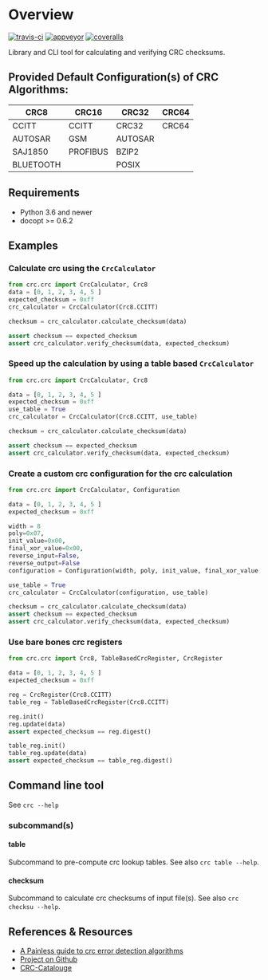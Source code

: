 # Overview
[![travis-ci](https://travis-ci.org/Nicoretti/crc.svg?branch=master)](https://travis-ci.org/Nicoretti/crc)
[![appveyor](https://ci.appveyor.com/api/projects/status/1tkrwbp3tiv0ikib/branch/master?svg=true)](https://ci.appveyor.com/project/Nicoretti/crc)
[![coveralls](https://coveralls.io/repos/github/Nicoretti/crc/badge.svg?branch=master)](https://coveralls.io/github/Nicoretti/crc)


Library and CLI tool for calculating and verifying CRC checksums.

## Provided Default Configuration(s) of CRC Algorithms:

| CRC8 | CRC16 | CRC32 | CRC64 |
|------|-------|-------|-------|
| CCITT | CCITT | CRC32 | CRC64 |
| AUTOSAR | GSM | AUTOSAR | |
| SAJ1850 | PROFIBUS | BZIP2 | |
| BLUETOOTH | | POSIX | |

## Requirements
* Python 3.6 and newer
* docopt >= 0.6.2

## Examples

### Calculate crc using the `CrcCalculator`
```python
from crc.crc import CrcCalculator, Crc8
data = [0, 1, 2, 3, 4, 5 ]
expected_checksum = 0xff
crc_calculator = CrcCalculator(Crc8.CCITT)

checksum = crc_calculator.calculate_checksum(data)

assert checksum == expected_checksum
assert crc_calculator.verify_checksum(data, expected_checksum)
```

### Speed up the calculation by using a table based `CrcCalculator`
```python
from crc.crc import CrcCalculator, Crc8

data = [0, 1, 2, 3, 4, 5 ]
expected_checksum = 0xff
use_table = True
crc_calculator = CrcCalculator(Crc8.CCITT, use_table)

checksum = crc_calculator.calculate_checksum(data)

assert checksum == expected_checksum
assert crc_calculator.verify_checksum(data, expected_checksum)
```

### Create a custom crc configuration for the crc calculation 
```python
from crc.crc import CrcCalculator, Configuration

data = [0, 1, 2, 3, 4, 5 ]
expected_checksum = 0xff

width = 8
poly=0x07,
init_value=0x00,
final_xor_value=0x00,
reverse_input=False,
reverse_output=False
configuration = Configuration(width, poly, init_value, final_xor_value, reverse_input, reverse_output)

use_table = True
crc_calculator = CrcCalculator(configuration, use_table)

checksum = crc_calculator.calculate_checksum(data)
assert checksum == expected_checksum
assert crc_calculator.verify_checksum(data, expected_checksum)
```

### Use bare bones crc registers
```python
from crc.crc import Crc8, TableBasedCrcRegister, CrcRegister

data = [0, 1, 2, 3, 4, 5 ]
expected_checksum = 0xff

reg = CrcRegister(Crc8.CCITT)
table_reg = TableBasedCrcRegister(Crc8.CCITT)

reg.init()
reg.update(data)
assert expected_checksum == reg.digest()

table_reg.init()
table_reg.update(data)
assert expected_checksum == table_reg.digest()
```

## Command line tool
See `crc --help`

### subcommand(s)
#### table
Subcommand to pre-compute crc lookup tables. See also `crc table --help`.
#### checksum
Subcommand to calculate crc checksums of input file(s). See also `crc checksu --help`.

References & Resources
-----------------------
* [A Painless guide to crc error detection algorithms](http://www.zlib.net/crc_v3.txt)
* [Project on Github](https://github.com/Nicoretti/crc)
* [CRC-Catalouge](http://reveng.sourceforge.net/crc-catalogue/all.htm)

